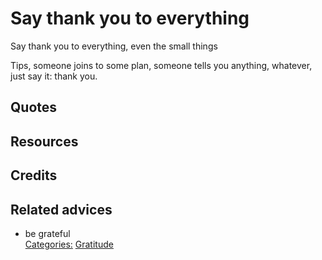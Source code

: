 # Say thank you to everything

Say thank you to everything, even the small things

Tips, someone joins to some plan, someone tells you anything, whatever, just say it: thank you.

## Quotes

## Resources

## Credits

## Related advices

- be grateful
<br/>[Categories:](../Categories/index.md) [Gratitude](../Categories/Gratitude.md)